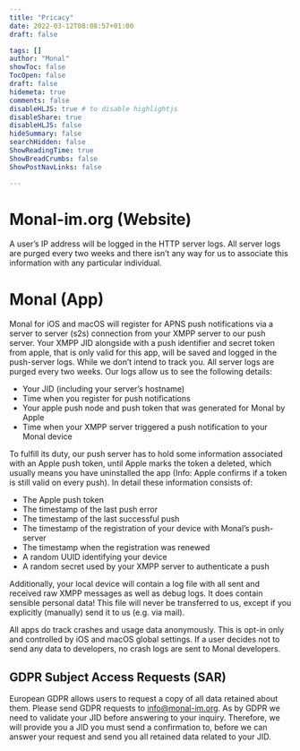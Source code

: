 ```yaml
---
title: "Pricacy"
date: 2022-03-12T08:08:57+01:00
draft: false

tags: []
author: "Monal"
showToc: false
TocOpen: false
draft: false
hidemeta: true
comments: false
disableHLJS: true # to disable highlightjs
disableShare: true
disableHLJS: false
hideSummary: false
searchHidden: false
ShowReadingTime: true
ShowBreadCrumbs: false
ShowPostNavLinks: false

---
```




# Monal-im.org (Website)
A user’s IP address will be logged in the HTTP server logs. All server logs are purged every two weeks and there isn’t any way for us to associate this information with any particular individual.

# Monal (App)
Monal for iOS and macOS will register for APNS push notifications via a server to server (s2s) connection from your XMPP server to our push server.
Your XMPP JID alongside with a push identifier and secret token from apple, that is only valid for this app, will be saved and logged in the push-server logs.
While we don’t intend to track you.
All server logs are purged every two weeks.
Our logs allow us to see the following details:
* Your JID (including your server’s hostname)
* Time when you register for push notifications
* Your apple push node and push token that was generated for Monal by Apple
* Time when your XMPP server triggered a push notification to your Monal device

To fulfill its duty, our push server has to hold some information associated with an Apple push token, until Apple marks the token a deleted, which usually means you have uninstalled the app (Info: Apple confirms if a token is still valid on every push).
In detail these information consists of:
* The Apple push token
* The timestamp of the last push error
* The timestamp of the last successful push
* The timestamp of the registration of your device with Monal’s push-server
* The timestamp when the registration was renewed
* A random UUID identifying your device
* A random secret used by your XMPP server to authenticate a push

Additionally, your local device will contain a log file with all sent and received raw XMPP messages as well as debug logs.
It does contain sensible personal data! This file will never be transferred to us, except if you explicitly (manually) send it to us (e.g. via mail).

All apps do track crashes and usage data anonymously. This is opt-in only and controlled by iOS and macOS global settings.
If a user decides not to send any data to developers, no crash logs are sent to Monal developers.


## GDPR Subject Access Requests (SAR)
European GDPR allows users to request a copy of all data retained about them. Please send GDPR requests to info@monal-im.org. As by GDPR we need to validate your JID before answering to your inquiry. Therefore, we will provide you a JID you must send a confirmation to, before we can answer your request and send you all retained data related to your JID.